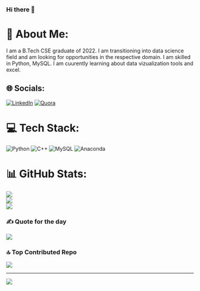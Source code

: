 ### Hi there 👋
# 💫 About Me:
I am a B.Tech CSE graduate of 2022. I am transitioning into data science field and am looking for opportunities in the respective domain. I am skilled in Python, MySQL. I am cuurently learning about data vizualization tools and excel.


## 🌐 Socials:
[![LinkedIn](https://img.shields.io/badge/LinkedIn-%230077B5.svg?logo=linkedin&logoColor=white)](https://linkedin.com/in/https://www.linkedin.com/in/mayank-singh-a71110156/) [![Quora](https://img.shields.io/badge/Quora-%23B92B27.svg?logo=Quora&logoColor=white)](https://quora.com/profile/https://www.quora.com/profile/Mayank-Singh-580) 

# 💻 Tech Stack:
![Python](https://img.shields.io/badge/python-3670A0?style=for-the-badge&logo=python&logoColor=ffdd54) ![C++](https://img.shields.io/badge/c++-%2300599C.svg?style=for-the-badge&logo=c%2B%2B&logoColor=white) ![MySQL](https://img.shields.io/badge/mysql-%2300f.svg?style=for-the-badge&logo=mysql&logoColor=white) ![Anaconda](https://img.shields.io/badge/Anaconda-%2344A833.svg?style=for-the-badge&logo=anaconda&logoColor=white)
# 📊 GitHub Stats:
![](https://github-readme-stats.vercel.app/api?username=mayank0405&theme=dark&hide_border=false&include_all_commits=false&count_private=false)<br/>
![](https://github-readme-streak-stats.herokuapp.com/?user=mayank0405&theme=dark&hide_border=false)<br/>
![](https://github-readme-stats.vercel.app/api/top-langs/?username=mayank0405&theme=dark&hide_border=false&include_all_commits=false&count_private=false&layout=compact)

### ✍️ Quote for the day
![](https://quotes-github-readme.vercel.app/api?type=horizontal&theme=radical)

### 🔝 Top Contributed Repo
![](https://github-contributor-stats.vercel.app/api?username=mayank0405&limit=5&theme=apprentice&combine_all_yearly_contributions=true)

---
[![](https://visitcount.itsvg.in/api?id=mayank0405&icon=0&color=0)](https://visitcount.itsvg.in)

<!-- Proudly created with GPRM ( https://gprm.itsvg.in ) -->

<!--
**mayank0405/mayank0405** is a ✨ _special_ ✨ repository because its `README.md` (this file) appears on your GitHub profile.

Here are some ideas to get you started:

- 🔭 I’m currently working on ...
- 🌱 I’m currently learning ...
- 👯 I’m looking to collaborate on ...
- 🤔 I’m looking for help with ...
- 💬 Ask me about ...
- 📫 How to reach me: ...
- 😄 Pronouns: ...
- ⚡ Fun fact: ...
-->
